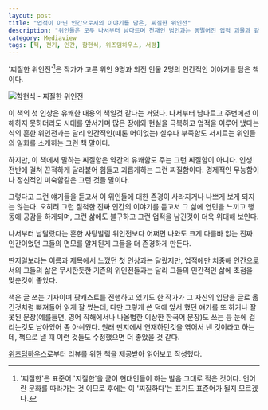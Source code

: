 ```yaml
---
layout: post
title: "업적이 아닌 인간으로서의 이야기를 담은, 찌질한 위인전"
description: "위인들은 모두 나서부터 남다르며 천재인 범인과는 동떨어진 업적 괴물과 같은 자들이었을까. 사실은 찌질했던 위인들의 인간적인 이야기."
category: Mediaview
tags: [책, 전기, 인간, 함현식, 위즈덤하우스, 서평]
---
```


'찌질한 위인전'[^1]은 작가가 고른 위인 9명과 외전 인물 2명의 인간적인 이야기를 담은 책이다.

[^1]: '찌질한'은 표준어 '지질한'을 굳이 현대인들이 하는 발음 그대로 적은 것이다. 언어란 문화를 따라가는 것 이므로 후에는 이 '찌질하다'는 표기도 표준어가 될지 모르겠다.

![함현식 - 찌질한 위인전](https://lh3.googleusercontent.com/-jGAQLxfl28E/WErqnjtqYnI/AAAAAAAARqk/qPsEu6lEgOcLk3O_W3QS5SAqQsHd0_6RwCKgB/s512/poor-life-of-great-men-book.jpg "위인의 업적만을 부각하며 정작 중요한 그들 자신에 대해서는 잊는 기존의 위인전과 달리, 인간인 위인 그 자신들의 이야기를 담았다.")

이 책의 첫 인상은 유쾌한 내용의 책일것 같다는 거였다.
나서부터 남다르고
주변에선 이해하지 못하더라도 시대를 앞서가며
많은 장애와 현실을 극복하고 업적을 이루어 냈다는 식의 흔한 위인전과는 달리
인간적인(때론 어이없는) 실수나 부족함도 저지르는 위인들의 일화를 소개하는 그런 책 말이다.

하지만, 이 책에서 말하는 찌질함은 약간의 유쾌함도 주는 그런 찌질함이 아니다.
인생 전반에 걸쳐 끈적하게 달라붙어 힘들고 괴롭게하는 그런 찌질함이다.
경제적인 무능함이나 정신적인 미숙함같은 그런 것들 말이다.

그렇다고 그런 얘기들을 듣고서 이 위인들에 대한 존경이 사라지거나 나쁘게 보게 되지는 않는다.
오히려 그런 질척한 진짜 인간의 이야기를 듣고서
그 삶에 연민을 느끼고 행동에 공감을 하게되며,
그런 삶에도 불구하고 그런 업적을 남긴것이 더욱 위대해 보인다.

나서부터 남달랐다는 흔한 사탕발림 위인전보다
어쩌면 나와도 크게 다를바 없는 진짜 인간이었던 그들의 면모를 알게된게
그들을 더 존경하게 만든다.

딴지일보라는 이름과 제목에서 느꼈던 첫 인상과는 달랐지만,
업적에만 치중해 인간으로서의 그들의 삶은 무시한듯한 기존의 위인전들과는 달리
그들의 인간적인 삶에 초점을 맞춘것이 좋았다.

책은 글 쓰는 기자이며 팟캐스트를 진행하고 있기도 한 작가가
그 자신의 입담을 글로 옮긴것처럼 빠져들어 읽게 잘 썼는데,
다만 그렇게 쓴 덕에 앞서 했던 얘기를 또 하거나
잘못된 문장(예를들면, 영어 직해에서나 나올법한 이상한 한국어 문장)도 쓰는 등
눈에 걸리는것도 남아있어 좀 아쉬웠다.
원래 딴지에서 연재하던것을 엮어서 낸 것이라고 하는데,
책으로 낼 때 이런 것들도 수정했으면 더 좋았을 것 같다.

<div class="im im-info">
<a href="http://wisdomhouse.kr/">위즈덤하우스</a>로부터 리뷰를 위한 책을 제공받아 읽어보고 작성했다.
</div>

